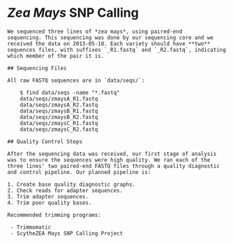# *Zea Mays* SNP Calling

    We sequenced three lines of *zea mays*, using paired-end
    sequencing. This sequencing was done by our sequencing core and we
    received the data on 2013-05-10. Each variety should have **two**
    sequences files, with suffixes `_R1.fastq` and `_R2.fastq`, indicating
    which member of the pair it is.

    ## Sequencing Files

    All raw FASTQ sequences are in `data/seqs/`:

        $ find data/seqs -name "*.fastq"
        data/seqs/zmaysA_R1.fastq
        data/seqs/zmaysA_R2.fastq
        data/seqs/zmaysB_R1.fastq
        data/seqs/zmaysB_R2.fastq
        data/seqs/zmaysC_R1.fastq
        data/seqs/zmaysC_R2.fastq

    ## Quality Control Steps

    After the sequencing data was received, our first stage of analysis
    was to ensure the sequences were high quality. We ran each of the
    three lines' two paired-end FASTQ files through a quality diagnostic
    and control pipeline. Our planned pipeline is:

    1. Create base quality diagnostic graphs.
    2. Check reads for adapter sequences.
    3. Trim adapter sequences.
    4. Trim poor quality bases.

    Recommended trimming programs:

     - Trimmomatic
     - ScytheZEA Mays SNP Calling Project
